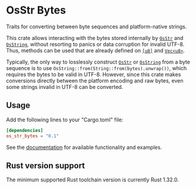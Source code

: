 # OsStr Bytes

Traits for converting between byte sequences and platform-native strings.

This crate allows interacting with the bytes stored internally by [`OsStr`] and
[`OsString`], without resorting to panics or data corruption for invalid UTF-8.
Thus, methods can be used that are already defined on [`[u8]`][slice] and
[`Vec<u8>`].

Typically, the only way to losslessly construct [`OsStr`] or [`OsString`] from
a byte sequence is to use `OsString::from(String::from(bytes).unwrap())`, which
requires the bytes to be valid in UTF-8. However, since this crate makes
conversions directly between the platform encoding and raw bytes, even some
strings invalid in UTF-8 can be converted.

## Usage

Add the following lines to your "Cargo.toml" file:

```toml
[dependencies]
os_str_bytes = "0.1"
```

See the [documentation] for available functionality and examples.

## Rust version support

The minimum supported Rust toolchain version is currently Rust 1.32.0.

[documentation]: https://docs.rs/os_str_bytes
[slice]: https://doc.rust-lang.org/std/primitive.slice.html
[`OsStr`]: https://doc.rust-lang.org/std/ffi/struct.OsStr.html
[`OsString`]: https://doc.rust-lang.org/std/ffi/struct.OsString.html
[`Vec<u8>`]: https://doc.rust-lang.org/std/vec/struct.Vec.html
